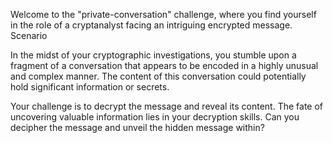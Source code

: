 Welcome to the "private-conversation" challenge, where you find yourself in the role of a cryptanalyst facing an intriguing encrypted message.
Scenario

In the midst of your cryptographic investigations, you stumble upon a fragment of a conversation that appears to be encoded in a highly unusual and complex manner. The content of this conversation could potentially hold significant information or secrets.

Your challenge is to decrypt the message and reveal its content. The fate of uncovering valuable information lies in your decryption skills. Can you decipher the message and unveil the hidden message within?
